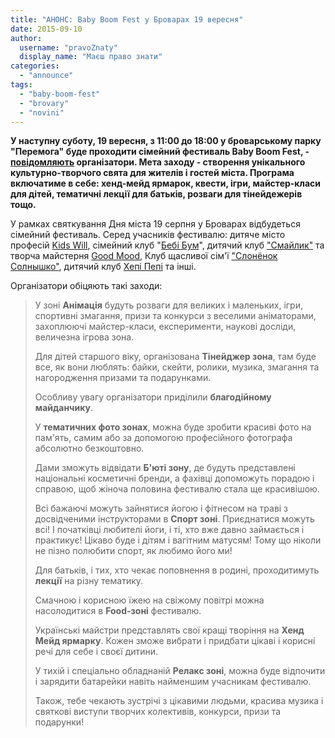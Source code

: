 ```yaml
---
title: "АНОНС: Baby Boom Fest у Броварах 19 вересня"
date: 2015-09-10
author: 
  username: "pravoZnaty"
  display_name: "Маєш право знати"
categories: 
  - "announce"
tags: 
  - "baby-boom-fest"
  - "brovary"
  - "novini"
---
```


**У наступну суботу, 19 вересня, з 11:00 до 18:00 у броварському парку "Перемога" буде проходити сімейний фестиваль Baby Boom Fest, - [повідомляють](http://www.babyboomfest.org/p/blog-page_45.html) організатори. Мета заходу - створення унікального культурно-творчого свята для жителів і гостей міста. Програма включатиме в себе: хенд-мейд ярмарок, квести, ігри, майстер-класи для дітей, тематичні лекції для батьків, розваги для тінейдежерів тощо.**

У рамках святкування Дня міста 19 серпня у Броварах відбудеться сімейний фестиваль. Серед учасників фестивалю: дитяче місто професій [Kids Will](http://kidswill.com.ua/), сімейний клуб "[Бебі Бум](http://bebibym.com.ua/)", дитячий клуб ["Смайлик"](https://www.facebook.com/super.smailyk?fref=ts) та творча майстерня [Good Mood](http://good-mood.com.ua/), Клуб щасливої сім'ї ["Слонёнок Солнышко"](http://slonikclub.com.ua/), дитячий клуб [Хепі Пепі](https://www.facebook.com/%D0%94%D0%B5%D1%82%D1%81%D0%BA%D0%B8%D0%B9-%D0%BA%D0%BB%D1%83%D0%B1-%D0%A5%D0%B5%D0%BF%D0%BF%D0%B8-%D0%9F%D0%B5%D0%BF%D0%BF%D0%B8-224049987771882/timeline/) та інші.

Організатори обіцяють такі заходи:

> У зоні **Анімація** будуть розваги для великих і маленьких, ігри, спортивні змагання, призи та конкурси з веселими аніматорами, захоплюючі майстер-класи, експерименти, наукові досліди, величезна ігрова зона.
> 
> Для дітей старшого віку, організована **Тінейджер зона**, там буде все, як вони люблять: байки, скейти, ролики, музика, змагання та нагородження призами та подарунками.
> 
> Особливу увагу організатори приділили **благодійному майданчику**.
> 
> У **тематичних фото зонах**, можна буде зробити красиві фото на пам'ять, самим або за допомогою професійного фотографа абсолютно безкоштовно.
> 
> Дами зможуть відвідати **Б'юті зону**, де будуть представлені національні косметичні бренди, а фахівці допоможуть порадою і справою, щоб жіноча половина фестивалю стала ще красивішою.
> 
> Всі бажаючі можуть зайнятися йогою і фітнесом на траві з досвідченими інструкторами в **Спорт зоні**. Приєднатися можуть всі! І початківці любителі йоги, і ті, хто вже давно займається і практикує! Цікаво буде і дітям і вагітним матусям! Тому що ніколи не пізно полюбити спорт, як любимо його ми!
> 
> Для батьків, і тих, хто чекає поповнення в родині, проходитимуть **лекції** на різну тематику.
> 
> Смачною і корисною їжею на свіжому повітрі можна насолодитися в **Food-зоні** фестивалю.
> 
> Українські майстри представлять свої кращі творіння на **Хенд Мейд ярмарку**. Кожен зможе вибрати і придбати цікаві і корисні речі для себе і своєї дитини.
> 
> У тихій і спеціально обладнаній **Релакс зоні**, можна буде відпочити і зарядити батарейки навіть найменшим учасникам фестивалю.
> 
> Також, тебе чекають зустрічі з цікавими людьми, красива музика і святкові виступи творчих колективів, конкурси, призи та подарунки!
